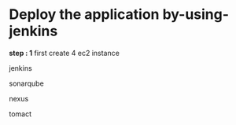 # Deploy the application by-using-jenkins

**step : 1**
first create  4 ec2 instance

jenkins

sonarqube

nexus

tomact

